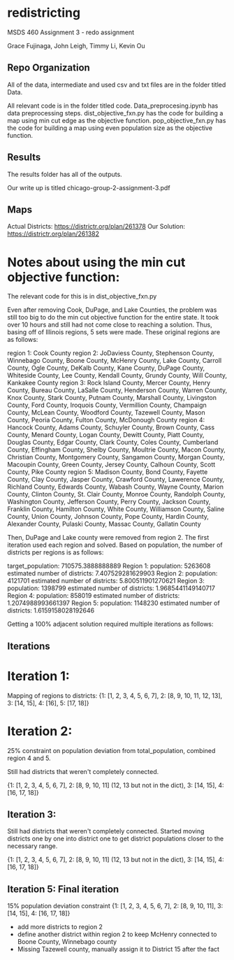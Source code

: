 # redistricting
MSDS 460 Assignment 3 - redo assignment

Grace Fujinaga, John Leigh, Timmy Li, Kevin Ou 

## Repo Organization
All of the data, intermediate and used csv and txt files are in the folder titled Data. 

All relevant code is in the folder titled code. Data_preprocesing.ipynb has data preprocessing steps. dist_objective_fxn.py has the code for building a map using min cut edge as the objective function. pop_objective_fxn.py has the code for building a map using even population size as the objective function. 

## Results
The results folder has all of the outputs. 

Our write up is titled chicago-group-2-assignment-3.pdf


## Maps
Actual Districts: https://districtr.org/plan/261378
Our Solution: https://districtr.org/plan/261382



# Notes about using the min cut objective function:

The relevant code for this is in dist_objective_fxn.py

Even after removing Cook, DuPage, and Lake Counties, the problem was still too big to do the min cut objective function for the entire state. It took over 10 hours and still had not come close to reaching a solution. Thus, basing off of Illinois regions, 5 sets were made. These original regions are as follows:

region 1:
 Cook County
region 2:
 JoDaviess County, Stephenson County, Winnebago County, Boone County, McHenry County, Lake County, Carroll County, Ogle County, DeKalb County, Kane County, DuPage County, Whiteside County, Lee County, Kendall County, Grundy County, Will County, Kankakee County
region 3:
 Rock Island County, Mercer County, Henry County, Bureau County, LaSalle County, Henderson County, Warren County, Knox County, Stark County, Putnam County, Marshall County, Livingston County, Ford County, Iroquois County, Vermillion County, Champaign County, McLean County, Woodford County, Tazewell County, Mason County, Peoria County, Fulton County, McDonough County
region 4:
 Hancock County, Adams County, Schuyler County, Brown County, Cass County, Menard County, Logan County, Dewitt County, Piatt County, Douglas County, Edgar County, Clark County, Coles County, Cumberland County, Effingham County, Shelby County, Moultrie County, Macon County, Christian County, Montgomery County, Sangamon County, Morgan County, Macoupin County, Green County, Jersey County, Calhoun County, Scott County, Pike County
region 5:
 Madison County, Bond County, Fayette County, Clay County, Jasper County, Crawford County, Lawerence County, Richland County, Edwards County, Wabash County, Wayne County, Marion County, Clinton County, St. Clair County, Monroe County, Randolph County, Washington County, Jefferson County, Perry County, Jackson County, Franklin County, Hamilton County, White County, Williamson County, Saline County, Union County, Johnson County, Pope County, Hardin County, Alexander County, Pulaski County, Massac County, Gallatin County

Then, DuPage and Lake county were removed from region 2. The first iteration used each region and solved. Based on population, the number of districts per regions is as follows:

target_population:  710575.3888888889
Region 1:
population: 5263608
estimated number of districts: 7.407529281629903
Region 2:
population: 4121701
estimated number of districts: 5.800511901270621
Region 3:
population: 1398799
estimated number of districts: 1.9685441149140717
Region 4:
population: 858019
estimated number of districts: 1.2074988993661397
Region 5:
population: 1148230
estimated number of districts: 1.6159158028192646

Getting a 100% adjacent solution required multiple iterations as follows:

## Iterations

# Iteration 1:

Mapping of regions to districts:
{1: [1, 2, 3, 4, 5, 6, 7],
 2: [8, 9, 10, 11, 12, 13],
 3: [14, 15],
 4: [16],
 5: [17, 18]}

# Iteration 2:

25% constraint on population deviation from total_population, combined region 4 and 5. 

Still had districts that weren't completely connected.

{1: [1, 2, 3, 4, 5, 6, 7], 
 2: [8, 9, 10, 11] (12, 13 but not in the dict), 
 3: [14, 15], 
 4: [16, 17, 18]}


## Iteration 3:

Still had districts that weren't completely connected. Started moving districts one by one into district one to get district populations closer to the necessary range. 

{1: [1, 2, 3, 4, 5, 6, 7], 
 2: [8, 9, 10, 11] (12, 13 but not in the dict), 
 3: [14, 15], 
 4: [16, 17, 18]}

## Iteration 5: Final iteration
15% population deviation constraint
{1: [1, 2, 3, 4, 5, 6, 7], 
 2: [8, 9, 10, 11], 
 3: [14, 15], 
 4: [16, 17, 18]}

- add more districts to region 2
- define another district within region 2 to keep McHenry connected to Boone County, Winnebago county
- Missing Tazewell county, manually assign it to District 15 after the fact